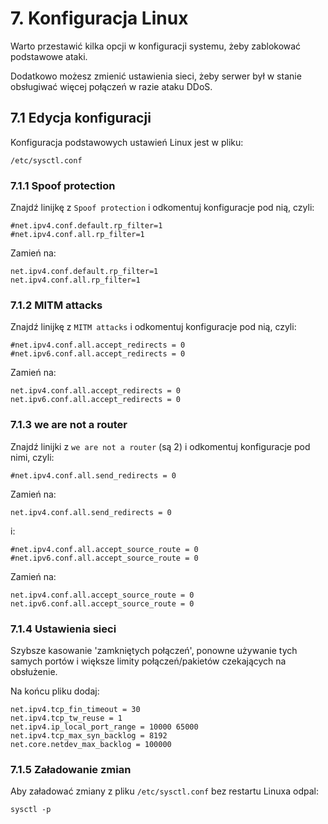# 7. Konfiguracja Linux

Warto przestawić kilka opcji w konfiguracji systemu, żeby zablokować podstawowe ataki.

Dodatkowo możesz zmienić ustawienia sieci,
żeby serwer był w stanie obsługiwać więcej połączeń w razie ataku DDoS.

## 7.1 Edycja konfiguracji

Konfiguracja podstawowych ustawień Linux jest w pliku:
```
/etc/sysctl.conf
```

### 7.1.1 Spoof protection

Znajdź linijkę z `Spoof protection` i odkomentuj konfiguracje pod nią, czyli:
```
#net.ipv4.conf.default.rp_filter=1
#net.ipv4.conf.all.rp_filter=1
```
Zamień na:
```
net.ipv4.conf.default.rp_filter=1
net.ipv4.conf.all.rp_filter=1
```

### 7.1.2 MITM attacks

Znajdź linijkę z `MITM attacks` i odkomentuj konfiguracje pod nią, czyli:
```
#net.ipv4.conf.all.accept_redirects = 0
#net.ipv6.conf.all.accept_redirects = 0
```
Zamień na:
```
net.ipv4.conf.all.accept_redirects = 0
net.ipv6.conf.all.accept_redirects = 0
```

### 7.1.3 we are not a router

Znajdź linijki z `we are not a router` (są 2) i odkomentuj konfiguracje pod nimi, czyli:
```
#net.ipv4.conf.all.send_redirects = 0
```
Zamień na:
```
net.ipv4.conf.all.send_redirects = 0
```
i:
```
#net.ipv4.conf.all.accept_source_route = 0
#net.ipv6.conf.all.accept_source_route = 0
```
Zamień na:
```
net.ipv4.conf.all.accept_source_route = 0
net.ipv6.conf.all.accept_source_route = 0
```

### 7.1.4 Ustawienia sieci

Szybsze kasowanie 'zamkniętych połączeń', ponowne używanie tych samych portów i 
większe limity połączeń/pakietów czekających na obsłużenie.

Na końcu pliku dodaj:
```
net.ipv4.tcp_fin_timeout = 30
net.ipv4.tcp_tw_reuse = 1
net.ipv4.ip_local_port_range = 10000 65000
net.ipv4.tcp_max_syn_backlog = 8192
net.core.netdev_max_backlog = 100000
```

### 7.1.5 Załadowanie zmian

Aby załadować zmiany z pliku `/etc/sysctl.conf` bez restartu Linuxa odpal:
```
sysctl -p
```
